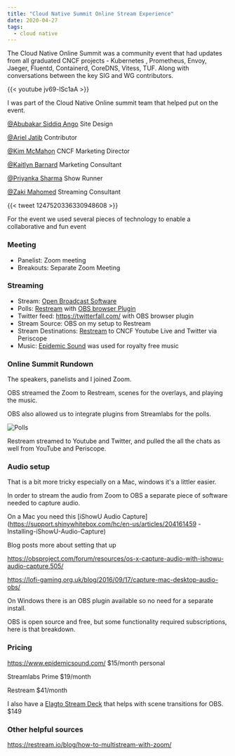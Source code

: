 ```yaml
---
title: "Cloud Native Summit Online Stream Experience"
date: 2020-04-27
tags:
  - cloud native
---
```


The Cloud Native Online Summit was a community event that had updates from all graduated CNCF projects - Kubernetes
, Prometheus, Envoy, Jaeger, Fluentd, Containerd, CoreDNS, Vitess, TUF. Along with conversations between the key SIG
 and WG contributors.

{{< youtube jv69-lSc1aA >}}

I was part of the Cloud Native Online summit team that helped put on the event. 

[@Abubakar Siddiq Ango](https://cloud-native.slack.com/archives/D012ZQXSYHF) Site Design

[@Ariel Jatib](https://cloud-native.slack.com/archives/D0117CCEZ28) Contributor

[@Kim McMahon](https://cloud-native.slack.com/archives/D011FDP57S9) CNCF Marketing Director

[@Kaitlyn Barnard](https://cloud-native.slack.com/archives/D011FNKHNBF) Marketing Consultant

[@Priyanka Sharma](https://cloud-native.slack.com/archives/D010VNSRP6D) Show Runner 

[@Zaki Mahomed](https://cloud-native.slack.com/archives/D012ZQWRZEV) Streaming Consultant

{{< tweet 1247520336330948608 >}}

For the event we used several pieces of technology to enable a collaborative and fun event

### Meeting

* Panelist: Zoom meeting 
* Breakouts: Separate Zoom Meeting 

### Streaming

* Stream: [Open Broadcast Software](https://obsproject.com/) 
* Polls: [Restream](https://restream.io/) with [OBS browser Plugin](https://obsproject.com/forum/resources/browser-plugin.115/)
* Twitter feed: https://twitterfall.com/ with OBS browser plugin
* Stream Source: OBS on my setup to Restream
* Stream Destinations: [Restream](https://restream.io/) to CNCF Youtube Live and Twitter via Periscope
* Music: [Epidemic Sound](https://www.epidemicsound.com/) was used for royalty free music

###  Online Summit Rundown 

The speakers, panelists and I joined Zoom. 

OBS streamed the Zoom to Restream, scenes for the overlays, and playing the music. 

OBS also allowed us to integrate plugins from Streamlabs for the polls.

![Polls](/img/2020-cloudnaitve-summit-polls.png)

Restream streamed to Youtube and Twitter, and pulled the all the chats as well from YouTube and
 Periscope. 

### Audio setup 

That is a bit more tricky especially on a Mac, windows it's a littler easier.

In order to stream the audio from Zoom to OBS a separate piece of software needed to capture audio.

On a Mac you need this [iShowU Audio Capture](https://support.shinywhitebox.com/hc/en-us/articles/204161459
-Installing-iShowU-Audio-Capture)

Blog posts more about setting that up

https://obsproject.com/forum/resources/os-x-capture-audio-with-ishowu-audio-capture.505/

https://lofi-gaming.org.uk/blog/2016/09/17/capture-mac-desktop-audio-obs/

On Windows there is an OBS plugin available so no need for a separate install.

OBS is open source and free, but some functionality required subscriptions, here is that breakdown. 

### Pricing

https://www.epidemicsound.com/  $15/month personal 

Streamlabs  Prime $19/month

Restream  $41/month

I also have a [Elagto Stream Deck](https://www.elgato.com/en/gaming/stream-deck) that helps with scene transitions for
 OBS.  $149

### Other helpful sources

https://restream.io/blog/how-to-multistream-with-zoom/


